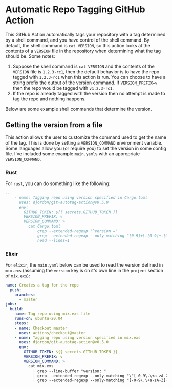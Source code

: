 # Automatic Repo Tagging GitHub Action

This GitHub Action automatically tags your repository with a tag determined by a shell command, and you have control of the shell command. By default, the shell command is `cat VERSION`, so this action looks at the contents of a `VERSION` file in the repository when determining what the tag should be. Some notes:
1. Suppose the shell command is `cat VERSION` and the contents of the `VERSION` file is `1.2.3-rc1`, then the default behavior is to have the repo tagged with `1.2.3-rc1` when this action is run. You can choose to have a string prefix the output of the version command. If `VERSION_PREFIX=v` then the repo would be tagged with `v1.2.3-rc1`.
2. If the repo is already tagged with the version then no attempt is made to tag the repo and nothing happens.

Below are some example shell commands that determine the version.


## Getting the version from a file

This action allows the user to customize the command used to get the name of the tag. This is done by setting a `VERSION_COMMAND` environment variable. Some languages allow you (or require you) to set the version in some config file. I've included some example `main.yaml`s with an appropriate `VERSION_COMMAND`.


### Rust

For `rust`, you can do something like the following:
```yaml
...
    - name: Tagging repo using version specified in Cargo.toml
      uses: djordon/git-autotag-action@v0.5.0
      env:
        GITHUB_TOKEN: ${{ secrets.GITHUB_TOKEN }}
        VERSION_PREFIX: v
        VERSION_COMMAND: >
          cat Cargo.toml
            | grep --extended-regexp "^version ="
            | grep --extended-regexp --only-matching "[0-9]+\.[0-9]+.[0-9]+[-\.\+a-zA-Z0-9]*"
            | head --lines=1
```


### Elixir

For `elixir`, the `main.yaml` below can be used to read the version defined in `mix.exs` (assuming the `version` key is on it's own line in the `project` section of `mix.exs`):
```yaml
name: Creates a tag for the repo
  push:
    branches:
      - master 
jobs:
  build:
    name: Tag repo using mix.exs file
    runs-on: ubuntu-20.04    
    steps:
    - name: Checkout master
      uses: actions/checkout@master
    - name: Tagging repo using version specified in mix.exs
      uses: djordon/git-autotag-action@v0.5.0
      env:
        GITHUB_TOKEN: ${{ secrets.GITHUB_TOKEN }}
        VERSION_PREFIX: v
        VERSION_COMMAND: >
          cat mix.exs
            | grep --line-buffer "version: "
            | grep --extended-regexp --only-matching "\"[-0-9\.\+a-zA-Z]+\""
            | grep --extended-regexp --only-matching "[-0-9\.\+a-zA-Z]+"
```
